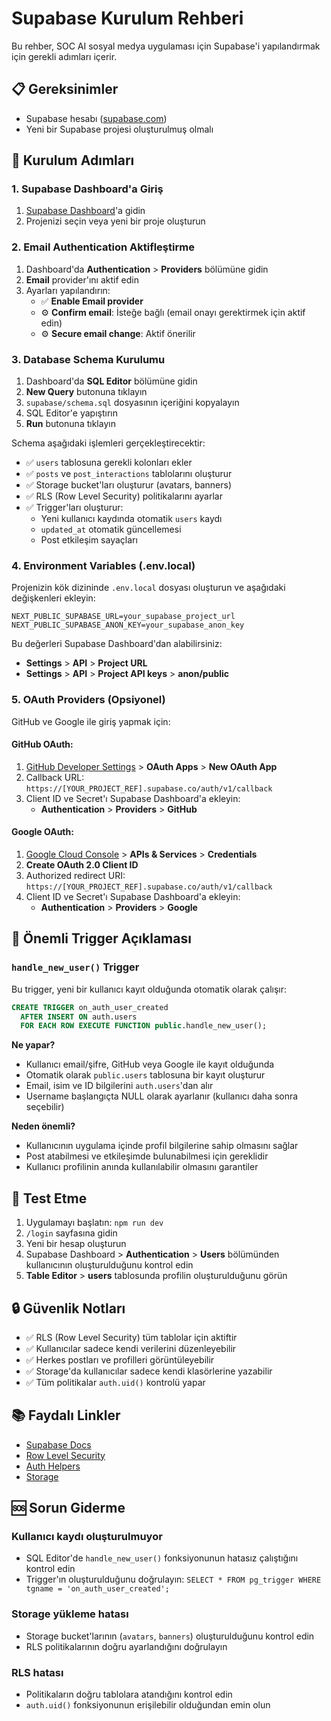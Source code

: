 # Supabase Kurulum Rehberi

Bu rehber, SOC AI sosyal medya uygulaması için Supabase'i yapılandırmak için gerekli adımları içerir.

## 📋 Gereksinimler

- Supabase hesabı ([supabase.com](https://supabase.com))
- Yeni bir Supabase projesi oluşturulmuş olmalı

## 🚀 Kurulum Adımları

### 1. Supabase Dashboard'a Giriş

1. [Supabase Dashboard](https://supabase.com/dashboard)'a gidin
2. Projenizi seçin veya yeni bir proje oluşturun

### 2. Email Authentication Aktifleştirme

1. Dashboard'da **Authentication** > **Providers** bölümüne gidin
2. **Email** provider'ını aktif edin
3. Ayarları yapılandırın:
   - ✅ **Enable Email provider**
   - ⚙️ **Confirm email**: İsteğe bağlı (email onayı gerektirmek için aktif edin)
   - ⚙️ **Secure email change**: Aktif önerilir

### 3. Database Schema Kurulumu

1. Dashboard'da **SQL Editor** bölümüne gidin
2. **New Query** butonuna tıklayın
3. `supabase/schema.sql` dosyasının içeriğini kopyalayın
4. SQL Editor'e yapıştırın
5. **Run** butonuna tıklayın

Schema aşağıdaki işlemleri gerçekleştirecektir:
- ✅ `users` tablosuna gerekli kolonları ekler
- ✅ `posts` ve `post_interactions` tablolarını oluşturur
- ✅ Storage bucket'ları oluşturur (avatars, banners)
- ✅ RLS (Row Level Security) politikalarını ayarlar
- ✅ Trigger'ları oluşturur:
  - Yeni kullanıcı kaydında otomatik `users` kaydı
  - `updated_at` otomatik güncellemesi
  - Post etkileşim sayaçları

### 4. Environment Variables (.env.local)

Projenizin kök dizininde `.env.local` dosyası oluşturun ve aşağıdaki değişkenleri ekleyin:

```env
NEXT_PUBLIC_SUPABASE_URL=your_supabase_project_url
NEXT_PUBLIC_SUPABASE_ANON_KEY=your_supabase_anon_key
```

Bu değerleri Supabase Dashboard'dan alabilirsiniz:
- **Settings** > **API** > **Project URL**
- **Settings** > **API** > **Project API keys** > **anon/public**

### 5. OAuth Providers (Opsiyonel)

GitHub ve Google ile giriş yapmak için:

#### GitHub OAuth:
1. [GitHub Developer Settings](https://github.com/settings/developers) > **OAuth Apps** > **New OAuth App**
2. Callback URL: `https://[YOUR_PROJECT_REF].supabase.co/auth/v1/callback`
3. Client ID ve Secret'ı Supabase Dashboard'a ekleyin:
   - **Authentication** > **Providers** > **GitHub**

#### Google OAuth:
1. [Google Cloud Console](https://console.cloud.google.com/) > **APIs & Services** > **Credentials**
2. **Create OAuth 2.0 Client ID**
3. Authorized redirect URI: `https://[YOUR_PROJECT_REF].supabase.co/auth/v1/callback`
4. Client ID ve Secret'ı Supabase Dashboard'a ekleyin:
   - **Authentication** > **Providers** > **Google**

## 🔧 Önemli Trigger Açıklaması

### `handle_new_user()` Trigger

Bu trigger, yeni bir kullanıcı kayıt olduğunda otomatik olarak çalışır:

```sql
CREATE TRIGGER on_auth_user_created
  AFTER INSERT ON auth.users
  FOR EACH ROW EXECUTE FUNCTION public.handle_new_user();
```

**Ne yapar?**
- Kullanıcı email/şifre, GitHub veya Google ile kayıt olduğunda
- Otomatik olarak `public.users` tablosuna bir kayıt oluşturur
- Email, isim ve ID bilgilerini `auth.users`'dan alır
- Username başlangıçta NULL olarak ayarlanır (kullanıcı daha sonra seçebilir)

**Neden önemli?**
- Kullanıcının uygulama içinde profil bilgilerine sahip olmasını sağlar
- Post atabilmesi ve etkileşimde bulunabilmesi için gereklidir
- Kullanıcı profilinin anında kullanılabilir olmasını garantiler

## 🧪 Test Etme

1. Uygulamayı başlatın: `npm run dev`
2. `/login` sayfasına gidin
3. Yeni bir hesap oluşturun
4. Supabase Dashboard > **Authentication** > **Users** bölümünden kullanıcının oluşturulduğunu kontrol edin
5. **Table Editor** > **users** tablosunda profilin oluşturulduğunu görün

## 🔒 Güvenlik Notları

- ✅ RLS (Row Level Security) tüm tablolar için aktiftir
- ✅ Kullanıcılar sadece kendi verilerini düzenleyebilir
- ✅ Herkes postları ve profilleri görüntüleyebilir
- ✅ Storage'da kullanıcılar sadece kendi klasörlerine yazabilir
- ✅ Tüm politikalar `auth.uid()` kontrolü yapar

## 📚 Faydalı Linkler

- [Supabase Docs](https://supabase.com/docs)
- [Row Level Security](https://supabase.com/docs/guides/auth/row-level-security)
- [Auth Helpers](https://supabase.com/docs/guides/auth/auth-helpers/nextjs)
- [Storage](https://supabase.com/docs/guides/storage)

## 🆘 Sorun Giderme

### Kullanıcı kaydı oluşturulmuyor
- SQL Editor'de `handle_new_user()` fonksiyonunun hatasız çalıştığını kontrol edin
- Trigger'ın oluşturulduğunu doğrulayın: `SELECT * FROM pg_trigger WHERE tgname = 'on_auth_user_created';`

### Storage yükleme hatası
- Storage bucket'larının (`avatars`, `banners`) oluşturulduğunu kontrol edin
- RLS politikalarının doğru ayarlandığını doğrulayın

### RLS hatası
- Politikaların doğru tablolara atandığını kontrol edin
- `auth.uid()` fonksiyonunun erişilebilir olduğundan emin olun

